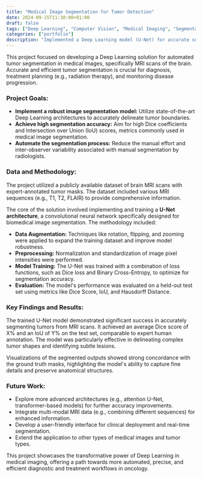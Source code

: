 ```yaml
---
title: "Medical Image Segmentation for Tumor Detection"
date: 2024-09-15T11:30:00+01:00
draft: false
tags: ["Deep Learning", "Computer Vision", "Medical Imaging", "Segmentation", "Tumor Detection"]
categories: ["portfolio"]
description: "Implemented a Deep Learning model (U-Net) for accurate segmentation of tumors in MRI scans."
---
```


This project focused on developing a Deep Learning solution for automated tumor segmentation in medical images, specifically MRI scans of the brain. Accurate and efficient tumor segmentation is crucial for diagnosis, treatment planning (e.g., radiation therapy), and monitoring disease progression.

### Project Goals:

* **Implement a robust image segmentation model:** Utilize state-of-the-art Deep Learning architectures to accurately delineate tumor boundaries.
* **Achieve high segmentation accuracy:** Aim for high Dice coefficients and Intersection over Union (IoU) scores, metrics commonly used in medical image segmentation.
* **Automate the segmentation process:** Reduce the manual effort and inter-observer variability associated with manual segmentation by radiologists.

### Data and Methodology:

The project utilized a publicly available dataset of brain MRI scans with expert-annotated tumor masks. The dataset included various MRI sequences (e.g., T1, T2, FLAIR) to provide comprehensive information.

The core of the solution involved implementing and training a **U-Net architecture**, a convolutional neural network specifically designed for biomedical image segmentation. The methodology included:

* **Data Augmentation:** Techniques like rotation, flipping, and zooming were applied to expand the training dataset and improve model robustness.
* **Preprocessing:** Normalization and standardization of image pixel intensities were performed.
* **Model Training:** The U-Net was trained with a combination of loss functions, such as Dice loss and Binary Cross-Entropy, to optimize for segmentation accuracy.
* **Evaluation:** The model's performance was evaluated on a held-out test set using metrics like Dice Score, IoU, and Hausdorff Distance.

### Key Findings and Results:

The trained U-Net model demonstrated significant success in accurately segmenting tumors from MRI scans. It achieved an average Dice score of X% and an IoU of Y% on the test set, comparable to expert human annotation. The model was particularly effective in delineating complex tumor shapes and identifying subtle lesions.

Visualizations of the segmented outputs showed strong concordance with the ground truth masks, highlighting the model's ability to capture fine details and preserve anatomical structures.

### Future Work:

* Explore more advanced architectures (e.g., attention U-Net, transformer-based models) for further accuracy improvements.
* Integrate multi-modal MRI data (e.g., combining different sequences) for enhanced information.
* Develop a user-friendly interface for clinical deployment and real-time segmentation.
* Extend the application to other types of medical images and tumor types.

This project showcases the transformative power of Deep Learning in medical imaging, offering a path towards more automated, precise, and efficient diagnostic and treatment workflows in oncology.